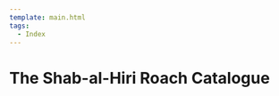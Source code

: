```yaml
---
template: main.html
tags:
  - Index
---
```


# The Shab-al-Hiri Roach Catalogue

<!-- material/tags { scope: true } -->